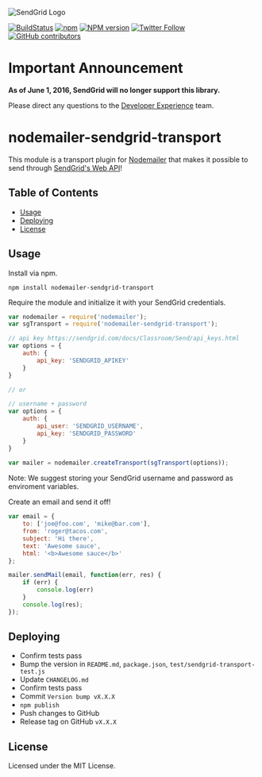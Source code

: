 ![SendGrid Logo](https://uiux.s3.amazonaws.com/2016-logos/email-logo%402x.png)

[![BuildStatus](https://travis-ci.org/sendgrid/nodemailer-sendgrid-transport.svg?branch=master)](https://travis-ci.org/sendgrid/nodemailer-sendgrid-transport)
[![npm](https://img.shields.io/npm/l/express.svg)]()
[![NPM version](https://badge.fury.io/js/nodemailer-sendgrid-transport.svg)](http://badge.fury.io/js/nodemailer-sendgrid-transport)
[![Twitter Follow](https://img.shields.io/twitter/follow/sendgrid.svg?style=social&label=Follow)](https://twitter.com/sendgrid)
[![GitHub contributors](https://img.shields.io/github/contributors/sendgrid/nodemailer-sendgrid-transport.svg)](https://github.com/sendgrid/nodemailer-sendgrid-transport/graphs/contributors)

# Important Announcement

**As of June 1, 2016, SendGrid will no longer support this library.**

Please direct any questions to the [Developer Experience](mailto:dx@sendgrid.com) team.

# nodemailer-sendgrid-transport

This module is a transport plugin for [Nodemailer](https://github.com/andris9/Nodemailer) that makes it possible to send through [SendGrid's Web API](https://sendgrid.com/docs/API_Reference/Web_API/mail.html)!

## Table of Contents
- [Usage](#usage)
- [Deploying](#deploying)
- [License](#license)

<a name="usage"></a>
## Usage
Install via npm.

	npm install nodemailer-sendgrid-transport

Require the module and initialize it with your SendGrid credentials.

```javascript
var nodemailer = require('nodemailer');
var sgTransport = require('nodemailer-sendgrid-transport');

// api key https://sendgrid.com/docs/Classroom/Send/api_keys.html
var options = {
	auth: {
		api_key: 'SENDGRID_APIKEY'
	}
}

// or

// username + password
var options = {
	auth: {
		api_user: 'SENDGRID_USERNAME',
		api_key: 'SENDGRID_PASSWORD'
	}
}
	
var mailer = nodemailer.createTransport(sgTransport(options));
```

Note: We suggest storing your SendGrid username and password as enviroment variables.

Create an email and send it off!

```javascript
var email = {
	to: ['joe@foo.com', 'mike@bar.com'],
	from: 'roger@tacos.com',
	subject: 'Hi there',
	text: 'Awesome sauce',
	html: '<b>Awesome sauce</b>'
};

mailer.sendMail(email, function(err, res) {
	if (err) { 
		console.log(err) 
	}
	console.log(res);
});
```

<a name="deploying"></a>
## Deploying

* Confirm tests pass
* Bump the version in `README.md`, `package.json`, `test/sendgrid-transport-test.js`
* Update `CHANGELOG.md`
* Confirm tests pass
* Commit `Version bump vX.X.X`
* `npm publish`
* Push changes to GitHub
* Release tag on GitHub `vX.X.X`

<a name="license"></a>
## License
Licensed under the MIT License.
